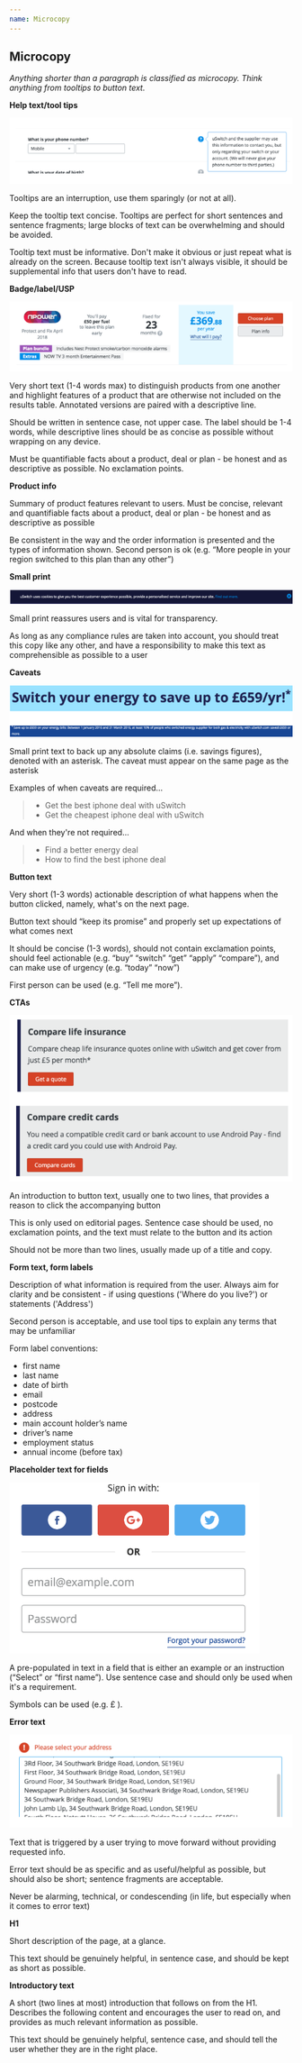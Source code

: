```yaml
---
name: Microcopy
---
```


## Microcopy

*Anything shorter than a paragraph is classified as microcopy. Think anything from tooltips to button text.* 

**Help text/tool tips** 

<div class="us-grid-row">
    <div class="us-col-md-6">
      <img alt="image" class="us-img--full trailered" src="/images/tooltip.png">
    </div>
  </div>

Tooltips are an interruption, use them sparingly (or not at all).  

Keep the tooltip text concise. Tooltips are perfect for short sentences and sentence fragments; large blocks of text can be overwhelming and should be avoided.

Tooltip text must be informative. Don't make it obvious or just repeat what is already on the screen. Because tooltip text isn't always visible, it should be supplemental info that users don't have to read.  

**Badge/label/USP**

<div class="us-grid-row">
    <div class="us-col-md-6">
      <img alt="image" class="us-img--full trailered" src="/images/badge-label-usp.png">
    </div>
  </div>

Very short text (1-4 words max) to distinguish products from one another and highlight features of a product that are otherwise not included on the results table. Annotated versions are paired with a descriptive line.

Should be written in sentence case, not upper case. The label should be 1-4 words, while descriptive lines should be as concise as possible without wrapping on any device.

Must be quantifiable facts about a product, deal or plan - be honest and as descriptive as possible. No exclamation points.

**Product info**

Summary of product features relevant to users. Must be concise, relevant and quantifiable facts about a product, deal or plan - be honest and as descriptive as possible

Be consistent in the way and the order information is presented and the types of information shown. Second person is ok (e.g. “More people in your region switched to this plan than any other”)

**Small print**

<div class="us-grid-row">
    <div class="us-col-md-6">
      <img alt="image" class="us-img--full trailered" src="/images/tsandcs.png">
    </div>
  </div>

Small print reassures users and is vital for transparency.  

As long as any compliance rules are taken into account, you should treat this copy like any other, and have a responsibility to make this text as comprehensible as possible to a user

**Caveats** 

<div class="us-grid-row">
    <div class="us-col-md-6">
      <img alt="image" class="us-img--full trailered" src="/images/caveats.png">
    </div>
  </div>

Small print text to back up any absolute claims (i.e. savings figures), denoted with an asterisk. The caveat must appear on the same page as the asterisk

Examples of when caveats are required...

<blockquote>
<ul>
	<li>Get the best iphone deal with uSwitch</li>
	<li>Get the cheapest iphone deal with uSwitch</li>
</ul>
</blockquote>

And when they're not required...
<blockquote>
<ul>
	<li>Find a better energy deal</li>
	<li>How to find the best iphone deal</li>
</ul>
</blockquote>

**Button text**

Very short (1-3 words) actionable description of what happens when the button clicked, namely, what's on the next page. 

Button text should “keep its promise” and properly set up expectations of what comes next

It should be concise (1-3 words), should not contain exclamation points, should feel actionable (e.g. “buy” “switch” “get” “apply” “compare”), and can make use of urgency (e.g. “today” “now”)

First person can be used (e.g. “Tell me more”).

**CTAs** 

<div class="us-grid-row">
  <div class="us-col-md-6">
    <img alt="image" class="us-img--full trailered" src="/images/CTAs.png">
  </div>
</div>

An introduction to button text, usually one to two lines, that provides a reason to click the accompanying button

This is only used on editorial pages. Sentence case should be used, no exclamation points, and the text must relate to the button and its action

Should not be more than two lines, usually made up of a title and copy.

**Form text, form labels** 

Description of what information is required from the user. Always aim for clarity and be consistent - if using questions ('Where do you live?') or statements ('Address')

Second person is acceptable, and use tool tips to explain any terms that may be unfamiliar

Form label conventions:
- first name 
- last name
- date of birth 
- email 
- postcode 
- address 
- main account holder’s name
- driver’s name
- employment status
- annual income (before tax)

**Placeholder text for fields** 

<div class="us-grid-row">
  <div class="us-col-md-6">
    <img alt="image" class="us-img--full trailered" src="/images/placeholder-text.png">
  </div>
</div>

A pre-populated in text in a field that is either an example or an instruction (“Select” or “first name”). Use sentence case and should only be used when it's a requirement. 

Symbols can be used (e.g. £ ).

**Error text**

<div class="us-grid-row">
  <div class="us-col-md-6">
    <img alt="image" class="us-img--full trailered" src="/images/error-text.png">
  </div>
</div>

Text that is triggered by a user trying to move forward without providing requested info.

Error text should be as specific and as useful/helpful as possible, but should also be short; sentence fragments are acceptable.

Never be alarming, technical, or condescending (in life, but especially when it comes to error text)

**H1** 

Short description of the page, at a glance. 

This text should be genuinely helpful, in sentence case, and should be kept as short as possible.

**Introductory text**

A short (two lines at most) introduction that follows on from the H1. Describes the following content and encourages the user to read on, and provides as much relevant information as possible. 

This text should be genuinely helpful, sentence case, and should tell the user whether they are in the right place. 